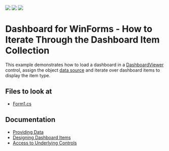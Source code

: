 <!-- default badges list -->
![](https://img.shields.io/endpoint?url=https://codecentral.devexpress.com/api/v1/VersionRange/128580554/17.2.6%2B)
[![](https://img.shields.io/badge/Open_in_DevExpress_Support_Center-FF7200?style=flat-square&logo=DevExpress&logoColor=white)](https://supportcenter.devexpress.com/ticket/details/T136381)
[![](https://img.shields.io/badge/📖_How_to_use_DevExpress_Examples-e9f6fc?style=flat-square)](https://docs.devexpress.com/GeneralInformation/403183)
<!-- default badges end -->

# Dashboard for WinForms - How to Iterate Through the Dashboard Item Collection

This example demonstrates how to load a dashboard in a [DashboardViewer](https://docs.devexpress.com/Dashboard/116975) control, assign the object [data source](https://docs.devexpress.com/Dashboard/16914) and iterate over dashboard items to display the item type.

<!-- default file list -->
## Files to look at

* [Form1.cs](./CS/NewProject/Form1.cs)
<!-- default file list end -->

## Documentation

* [Providing Data](https://docs.devexpress.com/Dashboard/16914)
* [Designing Dashboard Items](https://docs.devexpress.com/Dashboard/12141)
* [Access to Underlying Controls](https://docs.devexpress.com/Dashboard/18019)
